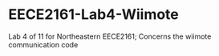 # EECE2161-Lab4-Wiimote
Lab 4 of 11 for Northeastern EECE2161; Concerns the wiimote communication code
